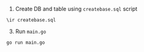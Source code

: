 1. Create DB and table using `createbase.sql` script
```
\ir createbase.sql
```
3. Run `main.go`
```
go run main.go
```
